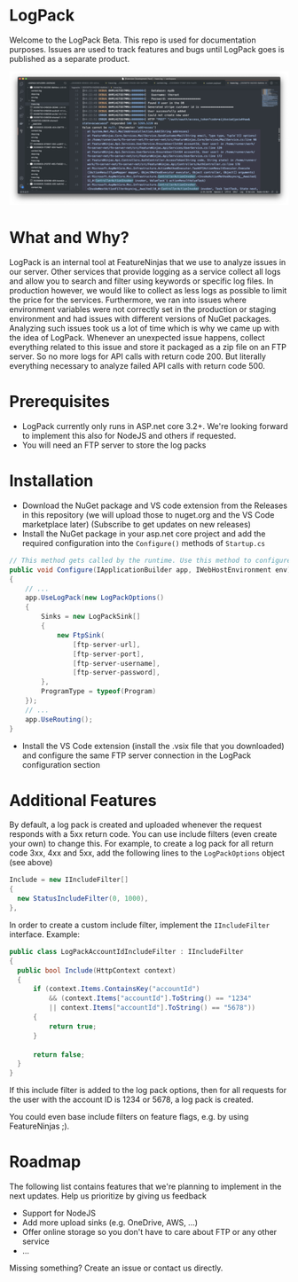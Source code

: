 # LogPack

Welcome to the LogPack Beta. This repo is used for documentation purposes. Issues are used to track features and bugs until LogPack goes is published as a separate product.

![LogPack Explorer](/LogPack%20Explorer.png?raw=true)

# What and Why?

LogPack is an internal tool at FeatureNinjas that we use to analyze issues in our server. Other services that provide logging as a service collect all logs and allow you to search and filter using keywords or specific log files. In production however, we would like to collect as less logs as possible to limit the price for the services. Furthermore, we ran into issues where environment variables were not correctly set in the production or staging environment and had issues with different versions of NuGet packages. Analyzing such issues took us a lot of time which is why we came up with the idea of LogPack. Whenever an unexpected issue happens, collect everything related to this issue and store it packaged as a zip file on an FTP server. So no more logs for API calls with return code 200. But literally everything necessary to analyze failed API calls with return code 500.

# Prerequisites

- LogPack currently only runs in ASP.net core 3.2+. We're looking forward to implement this also for NodeJS and others if requested. 
- You will need an FTP server to store the log packs

# Installation

- Download the NuGet package and VS code extension from the Releases in this repository (we will upload those to nuget.org and the VS Code marketplace later) (Subscribe to get updates on new releases)
- Install the NuGet package in your asp.net core project and add the required configuration into the `Configure()` methods of `Startup.cs`

``` cs
// This method gets called by the runtime. Use this method to configure the HTTP request pipeline.
public void Configure(IApplicationBuilder app, IWebHostEnvironment env)
{
    // ...
    app.UseLogPack(new LogPackOptions()
    {
        Sinks = new LogPackSink[]
        {
            new FtpSink(
                [ftp-server-url], 
                [ftp-server-port], 
                [ftp-server-username], 
                [ftp-server-password], 
        },
        ProgramType = typeof(Program)
    });
    // ...
    app.UseRouting();
}
```

- Install the VS Code extension (install the .vsix file that you downloaded) and configure the same FTP server connection in the LogPack configuration section

# Additional Features

By default, a log pack is created and uploaded whenever the request responds with a 5xx return code. You can use include filters (even create your own) to change this. For example, to create a log pack for all return code 3xx, 4xx and 5xx, add the following lines to the `LogPackOptions` object (see above)

``` cs
Include = new IIncludeFilter[]
{
  new StatusIncludeFilter(0, 1000),
},
```
    
In order to create a custom include filter, implement the `IIncludeFilter` interface. Example:

``` cs
public class LogPackAccountIdIncludeFilter : IIncludeFilter
{
  public bool Include(HttpContext context)
  {
      if (context.Items.ContainsKey("accountId")
          && (context.Items["accountId"].ToString() == "1234"
          || context.Items["accountId"].ToString() == "5678"))
      {
          return true;
      }

      return false;
  }
}
```
    
If this include filter is added to the log pack options, then for all requests for the user with the account ID is 1234 or 5678, a log pack is created.

You could even base include filters on feature flags, e.g. by using FeatureNinjas ;).

# Roadmap

The following list contains features that we're planning to implement in the next updates. Help us prioritize by giving us feedback

- Support for NodeJS
- Add more upload sinks (e.g. OneDrive, AWS, ...)
- Offer online storage so you don't have to care about FTP or any other service 
- ...

Missing something? Create an issue or contact us directly.
